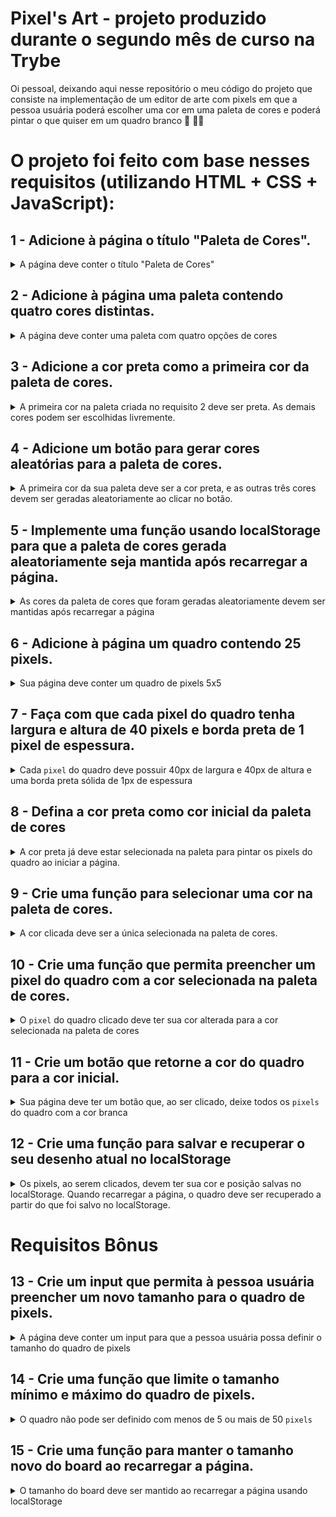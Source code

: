 # Pixel's Art - projeto produzido durante o segundo mês de curso na Trybe

Oi pessoal, deixando aqui nesse repositório o meu código do projeto que consiste na implementação de um editor de arte com pixels em que a pessoa usuária poderá escolher uma cor em uma paleta de cores e poderá pintar o que quiser em um quadro branco 🎨 🧑‍🎨

# O projeto foi feito com base nesses requisitos (utilizando HTML + CSS + JavaScript):

## 1 - Adicione à página o título "Paleta de Cores".

<details>
  <summary>A página deve conter o título "Paleta de Cores"</summary><br />

- O título deverá ficar dentro de uma tag `h1` com o `id` denominado `title`;

- O texto do título deve ser **exatamente** "Paleta de Cores".

</details>

## 2 - Adicione à página uma paleta contendo quatro cores distintas.

<details>
  <summary>A página deve conter uma paleta com quatro opções de cores</summary>

- A paleta de cores deve ser um elemento com `id` denominado `color-palette`, e cada cor individual contida na paleta de cores deve possuir a `classe` chamada `color`;

- A cor de fundo de cada elemento da paleta deverá ser a cor que o elemento representa. **A única cor não permitida na paleta é a cor branca**;

- Cada elemento da paleta de cores deverá ter uma borda preta, sólida e com 1 pixel de largura;

- A paleta de cores deverá listar todas as cores disponíveis para utilização lado a lado, e deverá ser posicionada abaixo do título `Paleta de Cores`;

- A paleta de cores não deve conter cores repetidas.

</details>

## 3 - Adicione a cor **preta** como a primeira cor da paleta de cores.

<details>
  <summary>A primeira cor na paleta criada no requisito 2 deve ser preta. As demais cores podem ser escolhidas livremente. </summary><br />

</details>

## 4 - Adicione um botão para gerar cores aleatórias para a paleta de cores.

<details>
  <summary>A primeira cor da sua paleta deve ser a cor preta, e as outras três cores devem ser geradas aleatoriamente ao clicar no botão.</summary><br />

</details>

## 5 - Implemente uma função usando localStorage para que a paleta de cores gerada aleatoriamente seja mantida após recarregar a página.

<details>

  <summary>As cores da paleta de cores que foram geradas aleatoriamente devem ser mantidas após recarregar a página</summary><br />

</details>

## 6 - Adicione à página um quadro contendo 25 pixels.

<details>
  <summary>Sua página deve conter um quadro de pixels 5x5</summary>

- O quadro de *pixels* deve estar visível na tela e ter 5 elementos de largura e 5 elementos de comprimento;

- O quadro de *pixels* deve possuir o `id` denominado `pixel-board`, e cada *pixel* individual dentro do quadro deve possuir a `classe` denominada `pixel`;

- A cor inicial dos *pixels* que compõem o quadro de pixels deve ser branca;

- O quadro de *pixels* deve aparecer abaixo da paleta de cores.

</details>

## 7 - Faça com que cada pixel do quadro tenha largura e altura de 40 pixels e borda preta de 1 pixel de espessura.

<details>
  <summary>Cada <code>pixel</code> do quadro deve possuir 40px de largura e 40px de altura e uma borda preta sólida de 1px de espessura</summary><br />

</details>

## 8 - Defina a cor preta como cor inicial da paleta de cores

<details>
  <summary>A cor preta já deve estar selecionada na paleta para pintar os pixels do quadro ao iniciar a página.</summary>

- O elemento que posteriormente deverá receber a classe selected deve ser um dos elementos que possuem a classe color, como especificado no requisito 2.

- O elemento da cor preta deve possuir inicialmente a classe `selected`.

</details>

## 9 - Crie uma função para selecionar uma cor na paleta de cores.

<details>
  <summary>A cor clicada deve ser a única selecionada na paleta de cores.</summary>

- A cor clicada deve receber a `classe` `selected` e a cor previamente selecionada deve perder esta `classe`;

- Somente uma das cores da paleta pode ter a classe `selected` de cada vez;

- Os elementos que deverão receber a `classe` `selected` devem ser os mesmos elementos que possuem a classe `color`, como especificado no **requisito 2**.

</details>

## 10 - Crie uma função que permita preencher um pixel do quadro com a cor selecionada na paleta de cores.

<details>
  <summary>O <code>pixel</code> do quadro clicado deve ter sua cor alterada para a cor selecionada na paleta de cores</summary><br />

</details>

## 11 - Crie um botão que retorne a cor do quadro para a cor inicial.

<details>
  <summary>Sua página deve ter um botão que, ao ser clicado, deixe todos os <code>pixels</code> do quadro com a cor branca</summary><br />

</details>

## 12 - Crie uma função para salvar e recuperar o seu desenho atual no localStorage

<details>
  <summary>Os pixels, ao serem clicados, devem ter sua cor e posição salvas no localStorage. Quando recarregar a página, o quadro deve ser recuperado a partir do que foi salvo no localStorage.</summary><br />

</details>

# Requisitos Bônus

## 13 - Crie um input que permita à pessoa usuária preencher um novo tamanho para o quadro de pixels.

<details>
  <summary>A página deve conter um input para que a pessoa usuária possa definir o tamanho do quadro de pixels</summary>

- Crie um input com `id` `board-size` posicionado entre a paleta de cores e o quadro de pixels para receber um valor maior que zero para definir o tamanho do quadro de pixels.

- Crie um botão que deve conter o texto "VQV" e `id` `generate-board`;

- O botão deve estar posicionado ao lado do input;

- O botão, ao ser clicado, deve alterar o tamanho do quadro para **N** pixels de largura e **N** pixels de altura, em que **N** é o número inserido no input. Ou seja, se o valor passado para o input for igual a 7, ao clicar no botão, será gerado um quadro de 49 pixels (7 pixels de largura x 7 pixels de altura);

- O input só deve aceitar número maiores que zero. Essa restrição **deve** ser feita usando os atributos do elemento `input`;

- Se nenhum valor for colocado no input ao clicar no botão, mostre um `alert` com o texto: "Board inválido!";

- O novo quadro deve ter todos os pixels preenchidos com a cor branca.

- O quadro salvo no localStorage deve ser apagado.

</details>

## 14 - Crie uma função que limite o tamanho mínimo e máximo do quadro de pixels.

<details>
  <summary>O quadro não pode ser definido com menos de 5 ou mais de 50 <code>pixels</code></summary>

- Caso o valor digitado no input `board-size` esteja fora do intervalo de 5 a 50, faça:

  1. Para um valor de `board-size` menor que 5, considere 5 `pixels` como o valor padrão;

  2. Para um valor de `board-size` maior que 50, considere 50 `pixels` como o valor padrão.

</details>

## 15 - Crie uma função para manter o tamanho novo do board ao recarregar a página.

<details>
  <summary>O tamanho do board deve ser mantido ao recarregar a página usando localStorage</summary><br />
